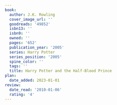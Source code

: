 ```yaml
---
book:
  author: J.K. Rowling
  cover_image_url: ''
  goodreads: '49852'
  isbn13: ''
  isbn9: ''
  owned: ''
  pages: '652'
  publication_year: '2005'
  series: Harry Potter
  series_position: '2005'
  spine_color: ''
  tags: ''
  title: Harry Potter and the Half-Blood Prince
plan:
  date_added: 2023-01-01
review:
  date_read: '2010-01-06'
  rating: '4'
---
```

